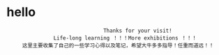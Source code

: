 # hello

                                   Thanks for your visit!
                   Life-long learning ！！！More exhibitions ！！！     
         这里主要收集了自己的一些学习心得以及笔记，希望大牛多多指导！任重而道远！！
